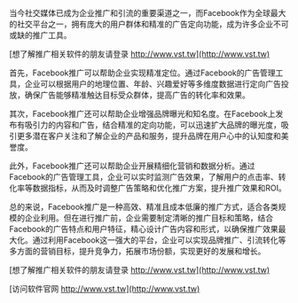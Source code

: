 当今社交媒体已成为企业推广和引流的重要渠道之一，而Facebook作为全球最大的社交平台之一，拥有庞大的用户群体和精准的广告定向功能，成为许多企业不可或缺的推广工具。

[想了解推广相关软件的朋友请登录 http://www.vst.tw](http://www.vst.tw)

首先，Facebook推广可以帮助企业实现精准定位。通过Facebook的广告管理工具，企业可以根据用户的地理位置、年龄、兴趣爱好等多维度数据进行定向广告投放，确保广告能够精准触达目标受众群体，提高广告的转化率和效果。

其次，Facebook推广还可以帮助企业增强品牌曝光和知名度。在Facebook上发布有吸引力的内容和广告，结合精准的定向功能，可以迅速扩大品牌的曝光度，吸引更多潜在客户关注和了解企业的产品和服务，提升品牌在用户心中的认知度和美誉度。

此外，Facebook推广还可以帮助企业开展精细化营销和数据分析。通过Facebook的广告管理工具，企业可以实时监测广告效果，了解用户的点击率、转化率等数据指标，从而及时调整广告策略和优化推广方案，提升推广效果和ROI。

总的来说，Facebook推广是一种高效、精准且成本低廉的推广方式，适合各类规模的企业利用。但在进行推广前，企业需要制定清晰的推广目标和策略，结合Facebook的广告特点和用户特征，精心设计广告内容和形式，以确保推广效果最大化。通过利用Facebook这一强大的平台，企业可以实现品牌推广、引流转化等多方面的营销目标，提升竞争力，拓展市场份额，实现更好的发展和增长。

[想了解推广相关软件的朋友请登录 http://www.vst.tw](http://www.vst.tw)


[访问软件官网 http://www.vst.tw](http://www.vst.tw)
